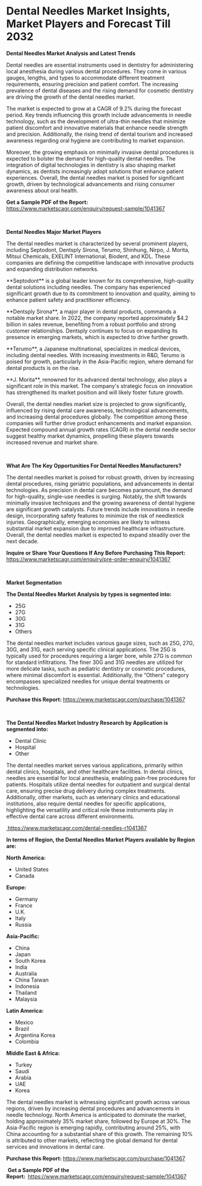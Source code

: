 <p><h1>Dental Needles Market Insights, Market Players and Forecast Till 2032</h1></p><p><strong>Dental Needles Market Analysis and Latest Trends</strong></p>
<p><p>Dental needles are essential instruments used in dentistry for administering local anesthesia during various dental procedures. They come in various gauges, lengths, and types to accommodate different treatment requirements, ensuring precision and patient comfort. The increasing prevalence of dental diseases and the rising demand for cosmetic dentistry are driving the growth of the dental needles market. </p><p>The market is expected to grow at a CAGR of 9.2% during the forecast period. Key trends influencing this growth include advancements in needle technology, such as the development of ultra-thin needles that minimize patient discomfort and innovative materials that enhance needle strength and precision. Additionally, the rising trend of dental tourism and increased awareness regarding oral hygiene are contributing to market expansion. </p><p>Moreover, the growing emphasis on minimally invasive dental procedures is expected to bolster the demand for high-quality dental needles. The integration of digital technologies in dentistry is also shaping market dynamics, as dentists increasingly adopt solutions that enhance patient experiences. Overall, the dental needles market is poised for significant growth, driven by technological advancements and rising consumer awareness about oral health.</p></p>
<p><strong>Get a Sample PDF of the Report:&nbsp;</strong> <a href="https://www.marketscagr.com/enquiry/request-sample/1041367?utm_campaign=2467&utm_medium=2&utm_source=Github&utm_content=ia&utm_term=13042025&utm_id=dental-needles">https://www.marketscagr.com/enquiry/request-sample/1041367</a></p>
<p>&nbsp;</p>
<p><strong>Dental Needles Major Market Players</strong></p>
<p><p>The dental needles market is characterized by several prominent players, including Septodont, Dentsply Sirona, Terumo, Shinhung, Nirpo, J. Morita, Mitsui Chemicals, EXELINT International, Biodent, and KDL. These companies are defining the competitive landscape with innovative products and expanding distribution networks.</p><p>**Septodont** is a global leader known for its comprehensive, high-quality dental solutions including needles. The company has experienced significant growth due to its commitment to innovation and quality, aiming to enhance patient safety and practitioner efficiency.</p><p>**Dentsply Sirona**, a major player in dental products, commands a notable market share. In 2022, the company reported approximately $4.2 billion in sales revenue, benefiting from a robust portfolio and strong customer relationships. Dentsply continues to focus on expanding its presence in emerging markets, which is expected to drive further growth.</p><p>**Terumo**, a Japanese multinational, specializes in medical devices, including dental needles. With increasing investments in R&D, Terumo is poised for growth, particularly in the Asia-Pacific region, where demand for dental products is on the rise. </p><p>**J. Morita**, renowned for its advanced dental technology, also plays a significant role in this market. The company's strategic focus on innovation has strengthened its market position and will likely foster future growth.</p><p>Overall, the dental needles market size is projected to grow significantly, influenced by rising dental care awareness, technological advancements, and increasing dental procedures globally. The competition among these companies will further drive product enhancements and market expansion. Expected compound annual growth rates (CAGR) in the dental needle sector suggest healthy market dynamics, propelling these players towards increased revenue and market share.</p></p>
<p>&nbsp;</p>
<p><strong>What Are The Key Opportunities For Dental Needles Manufacturers?</strong></p>
<p><p>The dental needles market is poised for robust growth, driven by increasing dental procedures, rising geriatric populations, and advancements in dental technologies. As precision in dental care becomes paramount, the demand for high-quality, single-use needles is surging. Notably, the shift towards minimally invasive techniques and the growing awareness of dental hygiene are significant growth catalysts. Future trends include innovations in needle design, incorporating safety features to minimize the risk of needlestick injuries. Geographically, emerging economies are likely to witness substantial market expansion due to improved healthcare infrastructure. Overall, the dental needles market is expected to expand steadily over the next decade.</p></p>
<p><strong>Inquire or Share Your Questions If Any Before Purchasing This Report:</strong> <a href="https://www.marketscagr.com/enquiry/pre-order-enquiry/1041367?utm_campaign=2467&utm_medium=2&utm_source=Github&utm_content=ia&utm_term=13042025&utm_id=dental-needles">https://www.marketscagr.com/enquiry/pre-order-enquiry/1041367</a></p>
<p>&nbsp;</p>
<p><strong>Market Segmentation</strong></p>
<p><strong>The Dental Needles Market Analysis by types is segmented into:</strong></p>
<p><ul><li>25G</li><li>27G</li><li>30G</li><li>31G</li><li>Others</li></ul></p>
<p><p>The dental needles market includes various gauge sizes, such as 25G, 27G, 30G, and 31G, each serving specific clinical applications. The 25G is typically used for procedures requiring a larger bore, while 27G is common for standard infiltrations. The finer 30G and 31G needles are utilized for more delicate tasks, such as pediatric dentistry or cosmetic procedures, where minimal discomfort is essential. Additionally, the “Others” category encompasses specialized needles for unique dental treatments or technologies.</p></p>
<p><strong>Purchase this Report:&nbsp;</strong><a href="https://www.marketscagr.com/purchase/1041367?utm_campaign=2467&utm_medium=2&utm_source=Github&utm_content=ia&utm_term=13042025&utm_id=dental-needles">https://www.marketscagr.com/purchase/1041367</a></p>
<p>&nbsp;</p>
<p><strong>The Dental Needles Market Industry Research by Application is segmented into:</strong></p>
<p><ul><li>Dental Clinic</li><li>Hospital</li><li>Other</li></ul></p>
<p><p>The dental needles market serves various applications, primarily within dental clinics, hospitals, and other healthcare facilities. In dental clinics, needles are essential for local anesthesia, enabling pain-free procedures for patients. Hospitals utilize dental needles for outpatient and surgical dental care, ensuring precise drug delivery during complex treatments. Additionally, other markets, such as veterinary clinics and educational institutions, also require dental needles for specific applications, highlighting the versatility and critical role these instruments play in effective dental care across different environments.</p></p>
<p><a href="https://www.marketscagr.com/dental-needles-r1041367?utm_campaign=2467&utm_medium=2&utm_source=Github&utm_content=ia&utm_term=13042025&utm_id=dental-needles">&nbsp;https://www.marketscagr.com/dental-needles-r1041367</a></p>
<p><strong>In terms of Region, the Dental Needles Market Players available by Region are:</strong></p>
<p>
    <p> <strong> North America: </strong>
        <ul>
            <li>United States</li>
            <li>Canada</li>
        </ul>
        </p> 
    <p> <strong> Europe: </strong>
        <ul>
            <li>Germany</li>
            <li>France</li>
            <li>U.K.</li>
            <li>Italy</li>
            <li>Russia</li>
        </ul>
        </p> 
    <p> <strong> Asia-Pacific: </strong>
        <ul>
            <li>China</li>
            <li>Japan</li>
            <li>South Korea</li>
            <li>India</li>
            <li>Australia</li>
            <li>China Taiwan</li>
            <li>Indonesia</li>
            <li>Thailand</li>
            <li>Malaysia</li>
        </ul>
        </p> 
    <p> <strong> Latin America: </strong>
        <ul>
            <li>Mexico</li>
            <li>Brazil</li>
            <li>Argentina Korea</li>
            <li>Colombia</li>
        </ul>
        </p> 
    <p> <strong> Middle East & Africa: </strong>
        <ul>
            <li>Turkey</li>
            <li>Saudi</li>
            <li>Arabia</li>
            <li>UAE</li>
            <li>Korea</li>
        </ul>
    </p>
    </p>
<p><p>The dental needles market is witnessing significant growth across various regions, driven by increasing dental procedures and advancements in needle technology. North America is anticipated to dominate the market, holding approximately 35% market share, followed by Europe at 30%. The Asia-Pacific region is emerging rapidly, contributing around 25%, with China accounting for a substantial share of this growth. The remaining 10% is attributed to other markets, reflecting the global demand for dental services and innovations in dental care.</p></p>
<p><strong>Purchase this Report: </strong><a href="https://www.marketscagr.com/purchase/1041367?utm_campaign=2467&utm_medium=2&utm_source=Github&utm_content=ia&utm_term=13042025&utm_id=dental-needles">https://www.marketscagr.com/purchase/1041367</a></p>
<p>&nbsp;<strong>Get a Sample PDF of the Report:&nbsp;&nbsp;</strong><a href="https://www.marketscagr.com/enquiry/request-sample/1041367?utm_campaign=2467&utm_medium=2&utm_source=Github&utm_content=ia&utm_term=13042025&utm_id=dental-needles">https://www.marketscagr.com/enquiry/request-sample/1041367</a></p>
<p><strong></strong></p>
<p><p></p><p></p><p></p></p>